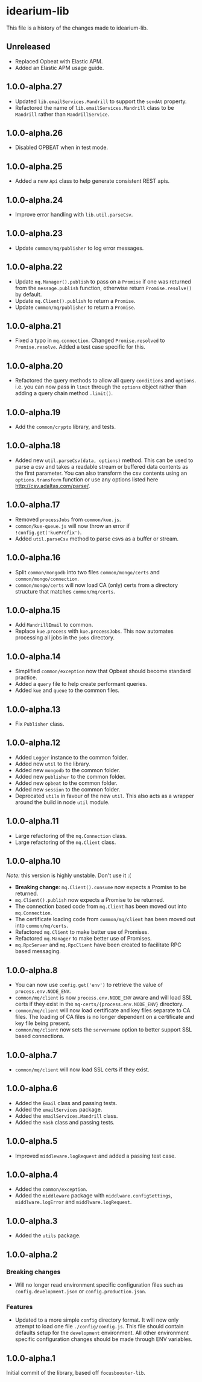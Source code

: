# idearium-lib

This file is a history of the changes made to idearium-lib.

## Unreleased

- Replaced Opbeat with Elastic APM.
- Added an Elastic APM usage guide.

## 1.0.0-alpha.27

- Updated `lib.emailServices.Mandrill` to support the `sendAt` property.
- Refactored the name of `lib.emailServices.Mandrill` class to be `Mandrill` rather than `MandrillService`.

## 1.0.0-alpha.26

- Disabled OPBEAT when in test mode.

## 1.0.0-alpha.25

- Added a new `Api` class to help generate consistent REST apis.

## 1.0.0-alpha.24

- Improve error handling with `lib.util.parseCsv`.

## 1.0.0-alpha.23

- Update `common/mq/publisher` to log error messages.

## 1.0.0-alpha.22

- Update `mq.Manager().publish` to pass on a `Promise` if one was returned from the `message.publish` function, otherwise return `Promise.resolve()` by default.
- Update `mq.Client().publish` to return a `Promise`.
- Update `common/mq/publisher` to return a `Promise`.

## 1.0.0-alpha.21

- Fixed a typo in `mq.connection`. Changed `Promise.resolved` to `Promise.resolve`. Added a test case specific for this.

## 1.0.0-alpha.20

- Refactored the query methods to allow all query `conditions` and `options`. i.e. you can now pass in `limit` through the `options` object rather than adding a query chain method `.limit()`.

## 1.0.0-alpha.19

- Add the `common/crypto` library, and tests.

## 1.0.0-alpha.18

- Added new `util.parseCsv(data, options)` method. This can be used to parse a csv and takes a readable stream or buffered data contents as the first parameter. You can also transform the csv contents using an `options.transform` function or use any options listed here http://csv.adaltas.com/parse/.

## 1.0.0-alpha.17

- Removed `processJobs` from `common/kue.js`.
- `common/kue-queue.js` will now throw an error if `!config.get('kuePrefix')`.
- Added `util.parseCsv` method to parse csvs as a buffer or stream.

## 1.0.0-alpha.16

- Split `common/mongodb` into two files `common/mongo/certs` and `common/mongo/connection`.
- `common/mongo/certs` will now load CA (only) certs from a directory structure that matches `common/mq/certs`.

## 1.0.0-alpha.15

- Add `MandrillEmail` to common.
- Replace `kue.process` with `kue.processJobs`. This now automates processing all jobs in the `jobs` directory.

## 1.0.0-alpha.14

- Simplified `common/exception` now that Opbeat should become standard practice.
- Added a `query` file to help create performant queries.
- Added `kue` and `queue` to the common files.

## 1.0.0-alpha.13

- Fix `Publisher` class.

## 1.0.0-alpha.12

- Added `Logger` instance to the common folder.
- Added new `util` to the library.
- Added new `mongodb` to the common folder.
- Added new `publisher` to the common folder.
- Added new `opbeat` to the common folder.
- Added new `session` to the common folder.
- Deprecated `utils` in favour of the new `util`. This also acts as a wrapper around the build in node `util` module.

## 1.0.0-alpha.11

- Large refactoring of the `mq.Connection` class.
- Large refactoring of the `mq.Client` class.

## 1.0.0-alpha.10

*Note:* this version is highly unstable. Don't use it :(

- **Breaking change**: `mq.Client().consume` now expects a Promise to be returned.
- `mq.Client().publish` now expects a Promise to be returned.
- The connection based code from `mq.Client` has been moved out into `mq.Connection`.
- The certificate loading code from `common/mq/client` has been moved out into `common/mq/certs`.
- Refactored `mq.Client` to make better use of Promises.
- Refactored `mq.Manager` to make better use of Promises.
- `mq.RpcServer` and `mq.RpcClient` have been created to facilitate RPC based messaging.

## 1.0.0-alpha.8

- You can now use `config.get('env')` to retrieve the value of `process.env.NODE_ENV`.
- `common/mq/client` is now `process.env.NODE_ENV` aware and will load SSL certs if they exist in the `mq-certs/{process.env.NODE_ENV}` directory.
- `common/mq/client` will now load certificate and key files separate to CA files. The loading of CA files is no longer dependent on a certificate and key file being present.
- `common/mq/client` now sets the `servername` option to better support SSL based connections.

## 1.0.0-alpha.7

- `common/mq/client` will now load SSL certs if they exist.

## 1.0.0-alpha.6

- Added the `Email` class and passing tests.
- Added the `emailServices` package.
- Added the `emailServices.Mandrill` class.
- Added the `Hash` class and passing tests.

## 1.0.0-alpha.5

- Improved `middleware.logRequest` and added a passing test case.

## 1.0.0-alpha.4

- Added the `common/exception`.
- Added the `middleware` package with `middlware.configSettings`, `middlware.logError` and `middlware.logRequest`.

## 1.0.0-alpha.3

- Added the `utils` package.

## 1.0.0-alpha.2

### Breaking changes

- Will no longer read environment specific configuration files such as `config.development.json` or `config.production.json`.

### Features

- Updated to a more simple `config` directory format. It will now only attempt to load one file `./config/config.js`. This file should contain defaults setup for the `development` environment. All other environment specific configuration changes should be made through ENV variables.

## 1.0.0-alpha.1

Initial commit of the library, based off `focusbooster-lib`.
